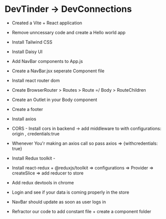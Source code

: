 # DevTinder -> DevConnections

- Created a Vite + React application
- Remove unncessary code and create a Hello world app
- Install Tailwind CSS
- Install Daisy UI
- Add NavBar components to App.js
- Create a NavBar.jsx seperate Component file
- Install react router dom
- Create BrowserRouter > Routes > Route =/ Body > RouteChildren
- Create an Outlet in your Body component
- Create a footer

- Install axios
- CORS - Install cors in backend -> add middleware to with configurations: origin , credentials:true
- Whenever You'r making an axios call so pass axios => {withcredentials: true}

- Install Redux toolkit -  
- Install react-redux + @reduxjs/toolkit => configurations => Provider  => createSlice => add reducer to store
- Add redux devtools in chrome
- Login and see if your data is coming properly in the store
- NavBar should update as soon as user logs in
- Refractor our code to add constant file + create a component folder

